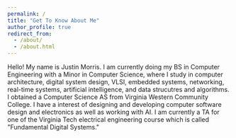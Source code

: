 ```yaml
---
permalink: /
title: "Get To Know About Me"
author_profile: true
redirect_from: 
  - /about/
  - /about.html
---
```


Hello! My name is Justin Morris. I am currently doing my BS in Computer Engineering with a Minor in Computer Science, where I study in computer architecture, digital system design, VLSI, embedded systems, networking, real-time systems, artificial intelligence, and data strucutres and algorithms. I obtained a Computer Science AS from Virginia Western Community College. I have a interest of designing and developing computer software design and electronics as well as working with AI. I am currently a TA for one of the Virginia Tech electrical engineering course which is called "Fundamental Digital Systems." 
